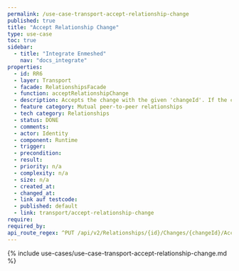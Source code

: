 ```yaml
---
permalink: /use-case-transport-accept-relationship-change
published: true
title: "Accept Relationship Change"
type: use-case
toc: true
sidebar:
  - title: "Integrate Enmeshed"
    nav: "docs_integrate"
properties:
  - id: RR6
  - layer: Transport
  - facade: RelationshipsFacade
  - function: acceptRelationshipChange
  - description: Accepts the change with the given 'changeId'. If the change exists but belongs to another relationship, this call will fail and return status 404.
  - feature category: Mutual peer-to-peer relationships
  - tech category: Relationships
  - status: DONE
  - comments:
  - actor: Identity
  - component: Runtime
  - trigger:
  - precondition:
  - result:
  - priority: n/a
  - complexity: n/a
  - size: n/a
  - created_at:
  - changed_at:
  - link auf testcode:
  - published: default
  - link: transport/accept-relationship-change
require:
required_by:
api_route_regex: ^PUT /api/v2/Relationships/{id}/Changes/{changeId}/Accept$
---
```


{% include use-cases/use-case-transport-accept-relationship-change.md %}
